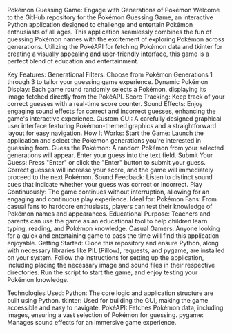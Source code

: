 Pokémon Guessing Game: Engage with Generations of Pokémon
Welcome to the GitHub repository for the Pokémon Guessing Game, an interactive Python application designed to challenge and entertain Pokémon enthusiasts of all ages. This application seamlessly combines the fun of guessing Pokémon names with the excitement of exploring Pokémon across generations. Utilizing the PokéAPI for fetching Pokémon data and tkinter for creating a visually appealing and user-friendly interface, this game is a perfect blend of education and entertainment.

Key Features:
Generational Filters: Choose from Pokémon Generations 1 through 3 to tailor your guessing game experience.
Dynamic Pokémon Display: Each game round randomly selects a Pokémon, displaying its image fetched directly from the PokéAPI.
Score Tracking: Keep track of your correct guesses with a real-time score counter.
Sound Effects: Enjoy engaging sound effects for correct and incorrect guesses, enhancing the game's interactive experience.
Custom GUI: A carefully designed graphical user interface featuring Pokémon-themed graphics and a straightforward layout for easy navigation.
How It Works:
Start the Game: Launch the application and select the Pokémon generations you're interested in guessing from.
Guess the Pokémon: A random Pokémon from your selected generations will appear. Enter your guess into the text field.
Submit Your Guess: Press "Enter" or click the "Enter" button to submit your guess. Correct guesses will increase your score, and the game will immediately proceed to the next Pokémon.
Sound Feedback: Listen to distinct sound cues that indicate whether your guess was correct or incorrect.
Play Continuously: The game continues without interruption, allowing for an engaging and continuous play experience.
Ideal for:
Pokémon Fans: From casual fans to hardcore enthusiasts, players can test their knowledge of Pokémon names and appearances.
Educational Purpose: Teachers and parents can use the game as an educational tool to help children learn typing, reading, and Pokémon knowledge.
Casual Gamers: Anyone looking for a quick and entertaining game to pass the time will find this application enjoyable.
Getting Started:
Clone this repository and ensure Python, along with necessary libraries like PIL (Pillow), requests, and pygame, are installed on your system. Follow the instructions for setting up the application, including placing the necessary image and sound files in their respective directories. Run the script to start the game, and enjoy testing your Pokémon knowledge.

Technologies Used:
Python: The core logic and application structure are built using Python.
tkinter: Used for building the GUI, making the game accessible and easy to navigate.
PokéAPI: Fetches Pokémon data, including images, ensuring a vast selection of Pokémon for guessing.
pygame: Manages sound effects for an immersive game experience.
